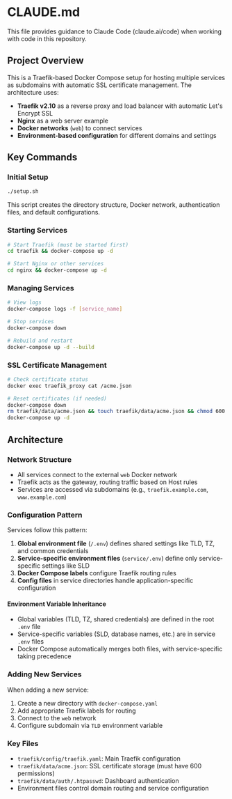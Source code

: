 # CLAUDE.md

This file provides guidance to Claude Code (claude.ai/code) when working with code in this repository.

## Project Overview

This is a Traefik-based Docker Compose setup for hosting multiple services as subdomains with automatic SSL certificate management. The architecture uses:

- **Traefik v2.10** as a reverse proxy and load balancer with automatic Let's Encrypt SSL
- **Nginx** as a web server example
- **Docker networks** (`web`) to connect services
- **Environment-based configuration** for different domains and settings

## Key Commands

### Initial Setup
```bash
./setup.sh
```
This script creates the directory structure, Docker network, authentication files, and default configurations.

### Starting Services
```bash
# Start Traefik (must be started first)
cd traefik && docker-compose up -d

# Start Nginx or other services
cd nginx && docker-compose up -d
```

### Managing Services
```bash
# View logs
docker-compose logs -f [service_name]

# Stop services
docker-compose down

# Rebuild and restart
docker-compose up -d --build
```

### SSL Certificate Management
```bash
# Check certificate status
docker exec traefik_proxy cat /acme.json

# Reset certificates (if needed)
docker-compose down
rm traefik/data/acme.json && touch traefik/data/acme.json && chmod 600 traefik/data/acme.json
docker-compose up -d
```

## Architecture

### Network Structure
- All services connect to the external `web` Docker network
- Traefik acts as the gateway, routing traffic based on Host rules
- Services are accessed via subdomains (e.g., `traefik.example.com`, `www.example.com`)

### Configuration Pattern
Services follow this pattern:
1. **Global environment file** (`/.env`) defines shared settings like TLD, TZ, and common credentials
2. **Service-specific environment files** (`service/.env`) define only service-specific settings like SLD
3. **Docker Compose labels** configure Traefik routing rules
4. **Config files** in service directories handle application-specific configuration

#### Environment Variable Inheritance
- Global variables (TLD, TZ, shared credentials) are defined in the root `.env` file
- Service-specific variables (SLD, database names, etc.) are in service `.env` files
- Docker Compose automatically merges both files, with service-specific taking precedence

### Adding New Services
When adding a new service:
1. Create a new directory with `docker-compose.yaml`
2. Add appropriate Traefik labels for routing
3. Connect to the `web` network
4. Configure subdomain via `TLD` environment variable

### Key Files
- `traefik/config/traefik.yaml`: Main Traefik configuration
- `traefik/data/acme.json`: SSL certificate storage (must have 600 permissions)
- `traefik/data/auth/.htpasswd`: Dashboard authentication
- Environment files control domain routing and service configuration